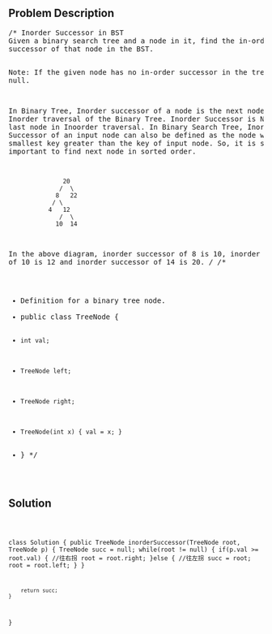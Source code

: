 <!--
<style>
  body { font-family: Arial, sans-serif; }
  .container {{ max-width: 100%; margin: 0 auto; padding: 10px; }}
  .comment-block { max-width: 30%; background-color: #f9f9f9; padding: 10px; border-left: 5px solid #ccc; overflow-wrap: break-word; white-space: pre-wrap; }
  .code-block { background-color: #f4f4f4; padding: 10px; border: 1px solid #ddd; overflow-wrap: break-word; white-space: pre-wrap; }
</style>
-->

<div class='container'>
<h2>Problem Description</h2>
<div class='comment-block'>
<pre>
/* Inorder Successor in BST
Given a binary search tree and a node in it, find the in-order 
successor of that node in the BST.

Note: If the given node has no in-order successor in the tree, return null.

In Binary Tree, Inorder successor of a node is the next node in 
Inorder traversal of the Binary Tree. 
Inorder Successor is NULL for the last node in Inoorder traversal.
In Binary Search Tree, Inorder Successor of an input node can also 
be defined as the node with the smallest key greater than the key of input node. 
So, it is sometimes important to find next node in sorted order.

                   20
                  /  \
                 8   22
                / \
               4   12
                  /  \
                 10  14 

In the above diagram, inorder successor of 8 is 10, 
inorder successor of 10 is 12 and inorder successor of 14 is 20.
*/
/**
 * Definition for a binary tree node.
 * public class TreeNode {
 *     int val;
 *     TreeNode left;
 *     TreeNode right;
 *     TreeNode(int x) { val = x; }
 * }
 */
</pre>
</div>

<h2>Solution</h2>
<div class='code-block'>
<pre><code class='language-java'>

class Solution {
    public TreeNode inorderSuccessor(TreeNode root, TreeNode p) {
        TreeNode succ = null;
        while(root != null) {
            if(p.val >= root.val) { //往右拐
                root = root.right;
            }else { //往左拐
                succ = root;
                root = root.left;
            }
        }
        
        return succ;
    }
}</code></pre>
</div>
</div>
